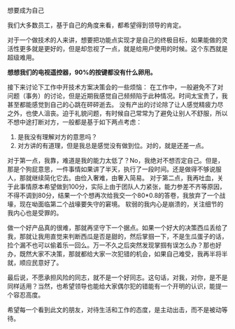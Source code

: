想要成为自己

我们大多数员工，基于自己的角度来看，都希望得到领导的肯定。

对于一个做技术的人来讲，想要把功能点实现才是自己的终极目标，如果能做的灵活性更多就是更好的，但是却忽视了一点，就是给用户使用的时候。这个东西就是超级难用。

**想想我们的电视遥控器，90%的按键都没有什么卵用。**

接下来讨论下工作中开技术方案决策会的一些烦恼：
在工作中，一般避免不了对问题（事务）的讨论，但是近期我感觉自己频频陷于此种情况。时间太宝贵了，我甚至都能感觉到自己的心跳在砰砰逝去。
没有产出的讨论除了让人感觉精疲力尽之外，也使人沮丧。迫于礼貌问题，有时候自己常常为了避免让别人不舒服，所以不想中途打断对方，一般都是基于如下两点考虑：
1. 是我没有理解对方的意思吗？
2. 对方讲的有道理，但是我总是感觉没有做到位。对的，就是还差一点。

对于第一点，我靠，难道是我的能力太低了？No，我绝对不想否定自己。但是，那是个狗屁意思，一件事情如果讲了半天，执行了一段时间。还是做得不够说服人，那就继续简化它去。由俭入奢难，由奢入简易。
对于第二点，我再吐血，关于此事情原本希望做到100分，实际上由于团队人力紧张，能力参差不齐等原因，不得不调到80分，结果一个个想再次给我交一个80*0.8的答卷，我放弃了一个战壕，现在呦面临第二个战壕要失守的窘境。
软弱的我内心是崩溃的，关注细节的我内心也是受罪的。

做一个好产品真的很难，那就再坚守下一个据点。如果一个好大的决策西瓜丢给了我，那就让我用直觉来判断西瓜是否是甜的，然后掌掴一下，不是生瓜蛋子的话，捡个漏不也可以偷着乐一回么。万一不久之后突然发现掌掴有误怎么办？那也好办，既然大家不决策，那就都给大家一次犯错的机会，如果自己难受，我再半将半就，顺应民意好了。

最后说，不愿承担风险的同志，就不是一个好同志。这句话，对我，对你，是不是同样适用？当然，也希望领导也能给大家偶尔犯的错能有一个开明的认识，能提一个容忍高度。

希望每一个看到此文的朋友，对待生活和工作的态度，是主动出击，而不是被动等待。
